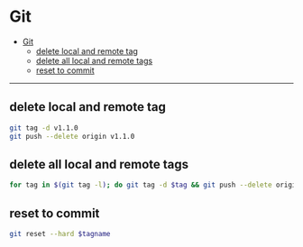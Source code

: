# Git
<!--ts-->
   * [Git](#git)
      * [delete local and remote tag](#delete-local-and-remote-tag)
      * [delete all local and remote tags](#delete-all-local-and-remote-tags)
      * [reset to commit](#reset-to-commit)

<!-- Added by: morelly_t1, at: Thu 21 Jan 2021 10:14:26 PM CET -->

<!--te-->
---
## delete local and remote tag
```bash
git tag -d v1.1.0
git push --delete origin v1.1.0
```

## delete all local and remote tags
```bash
for tag in $(git tag -l); do git tag -d $tag && git push --delete origin $tag; done
```

## reset to commit
```bash
git reset --hard $tagname
```
